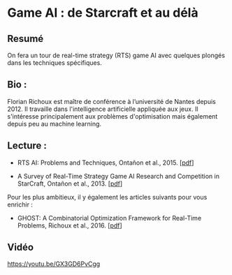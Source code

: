 # Game AI : de Starcraft et au délà

## Resumé

On fera un tour de real-time strategy (RTS) game AI avec quelques
plongés dans les techniques spécifiques.

## Bio :

Florian Richoux est maître de conférence à l’université de Nantes
depuis 2012.  Il travaille dans l'intelligence artificielle appliquée
aux jeux. Il s'intéresse principalement aux problèmes d'optimisation
mais également depuis peu au machine learning.

## Lecture :

* RTS AI: Problems and Techniques, Ontañon et al., 2015. [[pdf](http://richoux.fr/publications/ecgg15_chapter-rts_ai.pdf)]

* A Survey of Real-Time Strategy Game AI Research and Competition in StarCraft, Ontañon et al., 2013. [[pdf](http://richoux.fr/publications/tciaig13.pdf)]

Pour les plus ambitieux, il y également les articles suivants pour vous enrichir :

* GHOST: A Combinatorial Optimization Framework for Real-Time Problems, Richoux et al., 2016. [[pdf](http://richoux.fr/publications/tciaig16.pdf)]

## Vidéo

https://youtu.be/GX3GD6PvCgg
